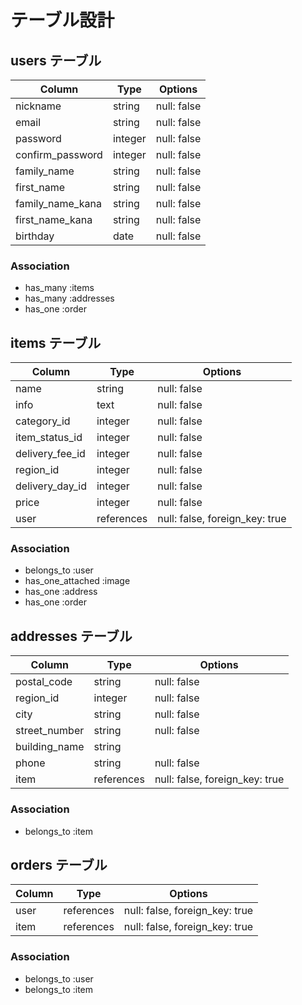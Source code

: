 # テーブル設計

## users テーブル

| Column           | Type    | Options     |
| -----------------| --------| ----------- |
| nickname         | string  | null: false |
| email            | string  | null: false |
| password         | integer | null: false |
| confirm_password | integer | null: false |
| family_name      | string  | null: false |
| first_name       | string  | null: false |
| family_name_kana | string  | null: false |
| first_name_kana  | string  | null: false |
| birthday         | date    | null: false |

### Association
- has_many :items
- has_many :addresses
- has_one :order


## items テーブル
| Column         | Type         | Options                       |
| ---------------| -------------| ------------------------------|
| name           | string       | null: false                   |
| info           | text         | null: false                   |
| category_id    | integer      | null: false                   |
| item_status_id | integer      | null: false                   |
| delivery_fee_id| integer      | null: false                   |
| region_id      | integer      | null: false                   |
| delivery_day_id| integer      | null: false                   |
| price          | integer      | null: false                   |
| user           | references   | null: false, foreign_key: true|


### Association
- belongs_to :user
- has_one_attached :image
- has_one :address
- has_one :order

## addresses テーブル
| Column       | Type         | Options                       |
| -------------| -------------| ------------------------------|
| postal_code  | string       | null: false                   |
| region_id    | integer      | null: false                   |
| city         | string       | null: false                   |
| street_number| string       | null: false                   |
| building_name| string       |                               |
| phone        | string       | null: false                   |
| item         | references   | null: false, foreign_key: true|

### Association
- belongs_to :item

## orders テーブル
| Column       | Type         | Options                       |
| -------------| -------------| ------------------------------|
| user         | references   | null: false, foreign_key: true|
| item         | references   | null: false, foreign_key: true|

### Association
- belongs_to :user
- belongs_to :item